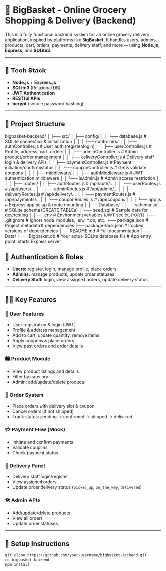 # 🛒 BigBasket - Online Grocery Shopping & Delivery (Backend)

This is a fully functional backend system for an online grocery delivery application, inspired by platforms like **BigBasket**. It handles users, admins, products, cart, orders, payments, delivery staff, and more — using **Node.js**, **Express**, and **SQLite3**.

---

## 🚀 Tech Stack

- **Node.js** + **Express.js**
- **SQLite3** (Relational DB)
- **JWT Authentication**
- **RESTful APIs**
- **bcrypt** (secure password hashing)

---

## 📁 Project Structure
bigbasket-backend/
│
├── src/
│   ├── config/
│   │   └── database.js                 # SQLite connection & initialization
│   │
│   ├── controllers/
│   │   ├── authController.js           # User auth (register/login)
│   │   ├── userController.js           # Profile, address, cart, orders
│   │   ├── adminController.js          # Admin product/order management
│   │   ├── deliveryController.js       # Delivery staff login & delivery APIs
│   │   ├── paymentController.js        # Payment initiation/confirm/status
│   │   └── couponController.js         # Get & validate coupons
│   │
│   ├── middleware/
│   │   ├── authMiddleware.js           # JWT authentication middleware
│   │   └── isAdmin.js                  # Admin access restriction
│   │
│   ├── routes/
│   │   ├── authRoutes.js               # /api/auth/...
│   │   ├── userRoutes.js               # /api/users/...
│   │   ├── adminRoutes.js              # /api/admin/...
│   │   ├── deliveryRoutes.js           # /api/delivery/...
│   │   ├── paymentRoutes.js            # /api/payments/...
│   │   └── couponRoutes.js             # /api/coupons
│   │
│   └── app.js                          # Express app setup & route mounting
│
├── Database/
│   ├── schema.sql                      # SQLite schema (CREATE TABLEs)
│   └── seed.sql                        # Sample data for dev/testing
│
├── .env                                # Environment variables (JWT secret, PORT)
├── .gitignore                          # Ignore node_modules, .env, *.db, etc.
├── package.json                        # Project metadata & dependencies
├── package-lock.json                   # Locked versions of dependencies
├── README.md                           # Full documentation
├── Data/
      |-----Bigbasket.db                 # Your actual SQLite database file
                                          # App entry point: starts Express server        

## 🔐 Authentication & Roles

- **Users:** register, login, manage profile, place orders
- **Admins:** manage products, update order statuses
- **Delivery Staff:** login, view assigned orders, update delivery status

---

## 🧑‍💻 Key Features

### 👤 User Features
- User registration & login (JWT)
- Profile & address management
- Add to cart, update quantity, remove items
- Apply coupons & place orders
- View past orders and order details

### 🛍️ Product Module
- View product listings and details
- Filter by category
- Admin: add/update/delete products

### 🧾 Order System
- Place orders with delivery slot & coupon
- Cancel orders (if not shipped)
- Track status: pending → confirmed → shipped → delivered

### 💳 Payment Flow (Mock)
- Initiate and confirm payments
- Validate coupons
- Check payment status

### 🚚 Delivery Panel
- Delivery staff login/register
- View assigned orders
- Update order delivery status (`picked_up`, `on_the_way`, `delivered`)

### 🛠️ Admin APIs
- Add/update/delete products
- View all orders
- Update order statuses

---

## 🔧 Setup Instructions

```bash
git clone https://github.com/your-username/bigbasket-backend.git
cd bigbasket-backend
npm install

